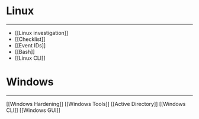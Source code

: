 # Linux
----
- [[Linux investigation]]
- [[Checklist]]
- [[Event IDs]]
- [[Bash]]
- [[Linux CLI]]
# Windows
---
[[Windows Hardening]]
[[Windows Tools]]
[[Active Directory]]
[[Windows CLI]]
[[Windows GUI]]
